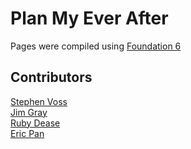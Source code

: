 # Plan My Ever After

Pages were compiled using 
[Foundation 6](https://foundation.zurb.com/)

## Contributors

[Stephen Voss](https://github.com/S-Voss) <br>
[Jim Gray](https://github.com/JimGray9999) <br>
[Ruby Dease](https://github.com/RubyDease) <br>
[Eric Pan](https://github.com/Pane828) <br>